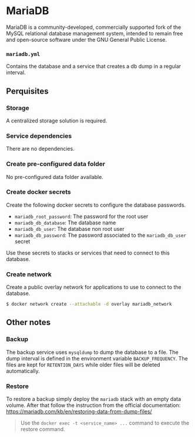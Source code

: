 # MariaDB

MariaDB is a community-developed, commercially supported fork of the MySQL relational database management system, intended to remain free and open-source software under the GNU General Public License.

### `mariadb.yml`
Contains the database and a service that creates a db dump in a regular interval.

## Perquisites
### Storage
A centralized storage solution is required.

### Service dependencies
There are no dependencies.

### Create pre-configured data folder
No pre-configured data folder available.

### Create docker secrets
Create the following docker secrets to configure the database passwords.

- `mariadb_root_password`: The password for the root user
- `mariadb_db_database`: The database name
- `mariadb_db_user`: The database non root user
- `mariadb_db_password`: The password associated to the `mariadb_db_user` secret

Use these secrets to stacks or services that need to connect to this database.

### Create network
Create a public overlay network for applications to use to connect to the database.

```sh
$ docker network create --attachable -d overlay mariadb_network
```

## Other notes
### Backup 
The backup service uses `mysqldump` to dump the database to a file. The dump interval is defined in the environment variable `BACKUP_FREQUENCY`. The files are kept for `RETENTION_DAYS` while older files will be deleted automatically.

### Restore 
To restore a backup simply deploy the `mariadb` stack with an empty data volume. After that follow the instruction from the official documentation: https://mariadb.com/kb/en/restoring-data-from-dump-files/
> Use the `docker exec -t <service_name> ...` command to execute the restore command.